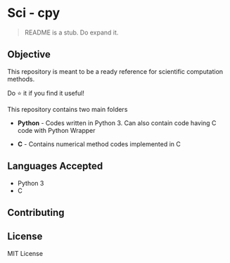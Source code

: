 # Sci - cpy
> README is a stub. Do expand it.

## Objective
This repository is meant to be a ready reference for scientific computation methods.

Do ⭐ it if you find it useful!

This repository contains two main folders
* **Python** - Codes written in Python 3. Can also contain code having C code with Python Wrapper

* **C** - Contains numerical method codes implemented in C

## Languages Accepted
* Python 3
* C

## Contributing

## License
MIT License
